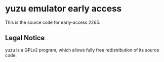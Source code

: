 yuzu emulator early access
=============

This is the source code for early-access 2265.

## Legal Notice

yuzu is a GPLv2 program, which allows fully free redistribution of its source code.